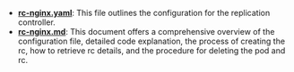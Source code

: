 - [**rc-nginx.yaml**](https://github.com/saimanasak/kubernetes/blob/main/replication-controller/basic-rc-nginx/rc-nginx.yaml): This file outlines the configuration for the replication controller.
- [**rc-nginx.md**](https://github.com/saimanasak/kubernetes/blob/main/replication-controller/basic-rc-nginx/rc-nginx.md): This document offers a comprehensive overview of the configuration file, detailed code explanation, the process of creating the rc, how to retrieve rc details, and the procedure for deleting the pod and rc.